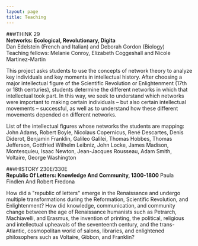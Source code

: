```yaml
---
layout: page
title: Teaching
---
```


###THINK 29  
**Networks: Ecological, Revolutionary, Digita**   Dan Edelstein (French and Italian) and Deborah Gordon (Biology)  Teaching fellows: Melanie Conroy, Elizabeth Coggeshall and Nicole Martinez-Martin
This project asks students to use the concepts of network theory to analyze key individuals and key moments in intellectual history. After choosing a major intellectual figure of the Scientific Revolution or Enlightenment (17th or 18th centuries), students determine the different networks in which that intellectual took part. In this way, we seek to understand which networks were important to making certain individuals – but also certain intellectual movements – successful, as well as to understand how these different movements depended on different networks.

List of the intellectual figures whose networks the students are mapping: John Adams, Robert Boyle, Nicolaus Copernicus, René Descartes, Denis Diderot, Benjamin Franklin, Galileo Galilei, Thomas Hobbes, Thomas Jefferson, Gottfried Wilhelm Leibniz, John Locke, James Madison, Montesquieu, Isaac Newton, Jean-Jacques Rousseau, Adam Smith, Voltaire, George Washington

###HISTORY 230E/330E  **Republic Of Letters:  Knowledge And Community, 1300-1800** 
Paula Findlen And Robert FredonaHow did a "republic of letters" emerge in the Renaissance and undergo multiple transformations during the Reformation, Scientific Revolution, and Enlightenment? How did knowledge, communication, and community change between the age of Renaissance humanists such as Petrarch, Machiavelli, and Erasmus, the invention of printing, the political, religious and intellectual upheavals of the seventeenth century, and the trans-Atlantic, cosmopolitan world of salons, libraries, and enlightened philosophers such as Voltaire, Gibbon, and Franklin?